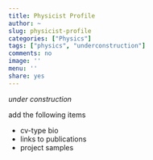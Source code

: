 ```yaml
---
title: Physicist Profile
author: ~
slug: physicist-profile
categories: ["Physics"]
tags: ["physics", "underconstruction"]
comments: no
image: ''
menu: ''
share: yes
---
```


*under construction*

add the following items

- cv-type bio
- links to publications
- project samples
